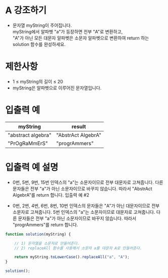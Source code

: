 # A 강조하기
- 문자열 myString이 주어집니다.  
myString에서 알파벳 "a"가 등장하면 전부 "A"로 변환하고,  
"A"가 아닌 모든 대문자 알파벳은 소문자 알파벳으로 변환하여 return 하는 solution 함수를 완성하세요.


# 제한사항
- 1 ≤ myString의 길이 ≤ 20
- myString은 알파벳으로 이루어진 문자열입니다.


# 입출력 예
| myString | result |
| ------- | ------ |
| "abstract algebra" | "AbstrAct AlgebrA" |
| "PrOgRaMmErS"	| "progrAmmers" |

# 입출력 예 설명
- 0번, 5번, 9번, 15번 인덱스의 "a"는 소문자이므로 전부 대문자로 고쳐줍니다.
다른 문자들은 전부 "a"가 아닌 소문자이므로 바꾸지 않습니다.
따라서 "AbstrAct AlgebrA"를 return 합니다.
입출력 예 #2

- 0번, 2번, 4번, 6번, 8번, 10번 인덱스의 문자들은 "A"가 아닌 대문자이므로 전부 소문자로 고쳐줍니다.
5번 인덱스의 "a"는 소문자이므로 대문자로 고쳐줍니다.
다른 문자들은 전부 "a"가 아닌 소문자이므로 바꾸지 않습니다.
따라서 "progrAmmers"를 return 합니다.

```javascript
function solution(myString) {

    // 1) 문자열을 소문자로 만들어준다.
    // 2) replaceAll 함수를 사용해서 소문자 a를 대문자 A로 만들어준다.

    return myString.toLowerCase().replaceAll("a", "A");
}

solution();
```
